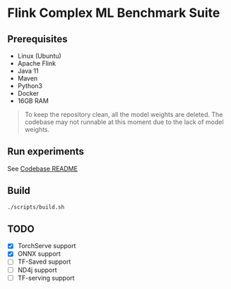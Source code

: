 # Flink Complex ML Benchmark Suite

## Prerequisites

- Linux (Ubuntu)
- Apache Flink
- Java 11
- Maven
- Python3
- Docker
- 16GB RAM

> To keep the repository clean, all the model weights are deleted. The codebase may not runnable at this moment due to the lack of model weights.

## Run experiments
See [Codebase README](./codebase/flink-complex-ml-benchmark/README.md)

## Build
```bash
./scripts/build.sh
```

## TODO
- [x] TorchServe support
- [x] ONNX support
- [ ] TF-Saved support
- [ ] ND4j support
- [ ] TF-serving support
